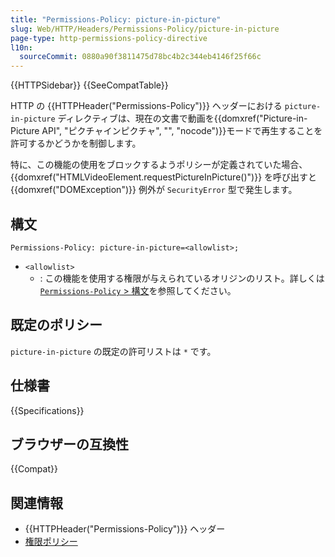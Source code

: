 ```yaml
---
title: "Permissions-Policy: picture-in-picture"
slug: Web/HTTP/Headers/Permissions-Policy/picture-in-picture
page-type: http-permissions-policy-directive
l10n:
  sourceCommit: 0880a90f3811475d78bc4b2c344eb4146f25f66c
---
```


{{HTTPSidebar}} {{SeeCompatTable}}

HTTP の {{HTTPHeader("Permissions-Policy")}} ヘッダーにおける `picture-in-picture` ディレクティブは、現在の文書で動画を{{domxref("Picture-in-Picture API", "ピクチャインピクチャ", "", "nocode")}}モードで再生することを許可するかどうかを制御します。

特に、この機能の使用をブロックするようポリシーが定義されていた場合、 {{domxref("HTMLVideoElement.requestPictureInPicture()")}} を呼び出すと {{domxref("DOMException")}} 例外が `SecurityError` 型で発生します。

## 構文

```http
Permissions-Policy: picture-in-picture=<allowlist>;
```

- `<allowlist>`
  - : この機能を使用する権限が与えられているオリジンのリスト。詳しくは [`Permissions-Policy` > 構文](/ja/docs/Web/HTTP/Headers/Permissions-Policy#構文)を参照してください。

## 既定のポリシー

`picture-in-picture` の既定の許可リストは `*` です。

## 仕様書

{{Specifications}}

## ブラウザーの互換性

{{Compat}}

## 関連情報

- {{HTTPHeader("Permissions-Policy")}} ヘッダー
- [権限ポリシー](/ja/docs/Web/HTTP/Permissions_Policy)
